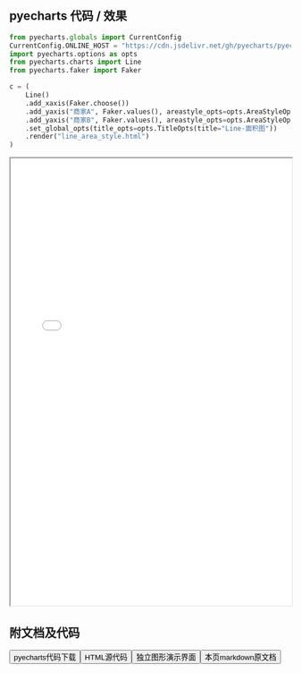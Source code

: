 
## pyecharts 代码 / 效果

```python
from pyecharts.globals import CurrentConfig
CurrentConfig.ONLINE_HOST = "https://cdn.jsdelivr.net/gh/pyecharts/pyecharts-assets@latest/assets/"
import pyecharts.options as opts
from pyecharts.charts import Line
from pyecharts.faker import Faker

c = (
    Line()
    .add_xaxis(Faker.choose())
    .add_yaxis("商家A", Faker.values(), areastyle_opts=opts.AreaStyleOpts(opacity=0.5))
    .add_yaxis("商家B", Faker.values(), areastyle_opts=opts.AreaStyleOpts(opacity=0.5))
    .set_global_opts(title_opts=opts.TitleOpts(title="Line-面积图"))
    .render("line_area_style.html")
)

```

<iframe width="100%" height="800px" src="/pyecharts/Line/line_area_style.html"></iframe>

## 附文档及代码

<a href="https://cdn.jsdelivr.net/gh/wfy-belief/python/docs/pyecharts/Line/line_area_style.py"><button class="mybutton">pyecharts代码下载</button></a><a href="https://cdn.jsdelivr.net/gh/wfy-belief/python/docs/pyecharts/Line/line_area_style.html"><button class="mybutton">HTML源代码</button></a><a href="https://python.wfyblog.cn/pyecharts/Line/line_area_style.html"><button class="mybutton">独立图形演示界面</button></a><a href="https://cdn.jsdelivr.net/gh/wfy-belief/python/docs/pyecharts/Line/line_area_style.md"><button class="mybutton">本页markdown原文档</button></a>